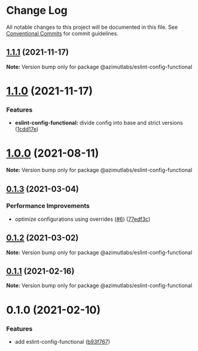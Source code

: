 # Change Log

All notable changes to this project will be documented in this file.
See [Conventional Commits](https://conventionalcommits.org) for commit guidelines.

## [1.1.1](https://github.com/azimutlabs/eslint/compare/@azimutlabs/eslint-config-functional@1.1.0...@azimutlabs/eslint-config-functional@1.1.1) (2021-11-17)

**Note:** Version bump only for package @azimutlabs/eslint-config-functional





# [1.1.0](https://github.com/azimutlabs/eslint/compare/@azimutlabs/eslint-config-functional@1.0.0...@azimutlabs/eslint-config-functional@1.1.0) (2021-11-17)


### Features

* **eslint-config-functional:** divide config into base and strict versions ([1cdd17e](https://github.com/azimutlabs/eslint/commit/1cdd17e6f46ddfe63ad57a8f3348c7b6f5f7112a))





# [1.0.0](https://github.com/azimutlabs/eslint/compare/@azimutlabs/eslint-config-functional@0.1.3...@azimutlabs/eslint-config-functional@1.0.0) (2021-08-11)

**Note:** Version bump only for package @azimutlabs/eslint-config-functional





## [0.1.3](https://github.com/azimutlabs/eslint/compare/@azimutlabs/eslint-config-functional@0.1.2...@azimutlabs/eslint-config-functional@0.1.3) (2021-03-04)


### Performance Improvements

* optimize configurations using overrides ([#6](https://github.com/azimutlabs/eslint/issues/6)) ([77edf3c](https://github.com/azimutlabs/eslint/commit/77edf3cfe33e2afb499c5fd26813a0e09dafd110))





## [0.1.2](https://github.com/azimutlabs/eslint/compare/@azimutlabs/eslint-config-functional@0.1.1...@azimutlabs/eslint-config-functional@0.1.2) (2021-03-02)

**Note:** Version bump only for package @azimutlabs/eslint-config-functional





## [0.1.1](https://github.com/azimutlabs/eslint/compare/@azimutlabs/eslint-config-functional@0.1.0...@azimutlabs/eslint-config-functional@0.1.1) (2021-02-16)

**Note:** Version bump only for package @azimutlabs/eslint-config-functional





# 0.1.0 (2021-02-10)


### Features

* add eslint-config-functional ([b93f767](https://github.com/azimutlabs/eslint/commit/b93f76743835c8eae24339f199662e8dbcfcfb96))
